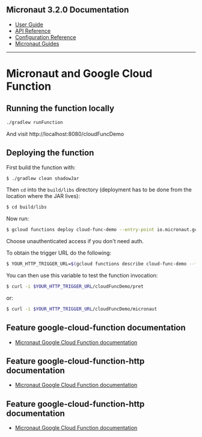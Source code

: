 ## Micronaut 3.2.0 Documentation

- [User Guide](https://docs.micronaut.io/3.2.0/guide/index.html)
- [API Reference](https://docs.micronaut.io/3.2.0/api/index.html)
- [Configuration Reference](https://docs.micronaut.io/3.2.0/guide/configurationreference.html)
- [Micronaut Guides](https://guides.micronaut.io/index.html)
---

# Micronaut and Google Cloud Function

## Running the function locally

```cmd
./gradlew runFunction
```

And visit http://localhost:8080/cloudFuncDemo
## Deploying the function

First build the function with:

```bash
$ ./gradlew clean shadowJar
```

Then `cd` into the `build/libs` directory (deployment has to be done from the location where the JAR lives):

```bash
$ cd build/libs
```

Now run:

```bash
$ gcloud functions deploy cloud-func-demo --entry-point io.micronaut.gcp.function.http.HttpFunction --runtime java11 --trigger-http
```

Choose unauthenticated access if you don't need auth.

To obtain the trigger URL do the following:

```bash
$ YOUR_HTTP_TRIGGER_URL=$(gcloud functions describe cloud-func-demo --format='value(httpsTrigger.url)')
```

You can then use this variable to test the function invocation:

```bash
$ curl -i $YOUR_HTTP_TRIGGER_URL/cloudFuncDemo/pret
```
or:
```bash
$ curl -i $YOUR_HTTP_TRIGGER_URL/cloudFuncDemo/micronaut
```
## Feature google-cloud-function documentation

- [Micronaut Google Cloud Function documentation](https://micronaut-projects.github.io/micronaut-gcp/latest/guide/index.html#simpleFunctions)

## Feature google-cloud-function-http documentation

- [Micronaut Google Cloud Function documentation](https://micronaut-projects.github.io/micronaut-gcp/latest/guide/index.html#httpFunctions)


## Feature google-cloud-function-http documentation

- [Micronaut Google Cloud Function documentation](https://micronaut-projects.github.io/micronaut-gcp/latest/guide/index.html#httpFunctions)

